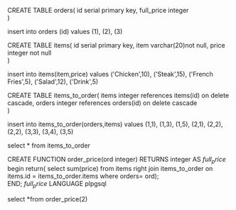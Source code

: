 CREATE TABLE orders(
id serial primary key,
full_price integer			
)


insert into orders (id)
values
(1),
(2),
(3)


CREATE TABLE items(
id serial primary key,
item varchar(20)not null,
price integer not null 	
)


insert into items(item,price)
values
('Chicken',10),
('Steak',15),
('French Fries',5),
('Salad',12),
('Drink',5)


CREATE TABLE items_to_order(
items integer references items(id) on delete cascade,
orders integer references orders(id) on delete cascade	
)


insert into items_to_order(orders,items)
values
(1,1),
(1,3),
(1,5),
(2,1),
(2,2),
(2,2),
(3,3),
(3,4),
(3,5)


select * from items_to_order


CREATE FUNCTION order_price(ord integer)
RETURNS integer AS $full_price$
begin
return(
select sum(price) from items
right join items_to_order
on items.id = items_to_order.items
where orders= ord);  
END;
$full_price$ LANGUAGE plpgsql


select *from order_price(2)